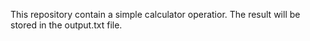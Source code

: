 This repository contain a simple calculator operatior. The result will be stored in the output.txt file.
